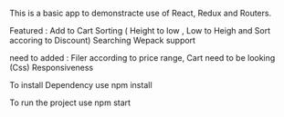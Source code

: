 
This is a basic app to demonstracte use of React, Redux and Routers.

Featured : 
Add to Cart
Sorting ( Height to low , Low to Heigh and Sort accoring to Discount)
Searching
Wepack support


need to added :
Filer according to price range,
Cart need to be looking (Css)
Responsiveness

To install Dependency use npm install 

To run the project use npm start

